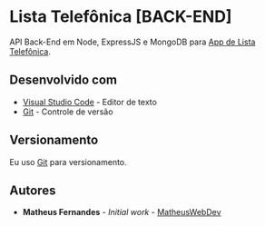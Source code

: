 # Lista Telefônica [BACK-END] 
API Back-End em Node, ExpressJS e MongoDB para [App de Lista Telefônica](#).

## Desenvolvido com

* [Visual Studio Code](https://code.visualstudio.com/) - Editor de texto
* [Git](https://git-scm.com/) - Controle de versão

## Versionamento

Eu uso [Git](https://git-scm.com/) para versionamento.

## Autores

* **Matheus Fernandes** - *Initial work* - [MatheusWebDev](https://github.com/MatheusWebDev)

